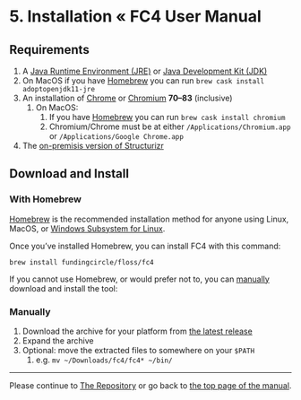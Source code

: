 # 5. Installation « FC4 User Manual


## Requirements

1. A [Java Runtime Environment (JRE)][adoptopenjdk] or [Java Development Kit (JDK)][adoptopenjdk]
  1. On MacOS if you have [Homebrew][homebrew] you can run
       `brew cask install adoptopenjdk11-jre`
1. An installation of [Chrome][chrome] or [Chromium][chromium] **70–83** (inclusive)
   1. On MacOS:
      1. If you have [Homebrew][homebrew] you can run `brew cask install chromium`
      1. Chromium/Chrome must be at either `/Applications/Chromium.app` or
         `/Applications/Google Chrome.app`
1. The [on-premisis version of Structurizr][s9r-on-prem]


## Download and Install

### With Homebrew

[Homebrew][homebrew] is the recommended installation method for anyone using Linux, MacOS, or
[Windows Subsystem for Linux][wsl].

Once you’ve installed Homebrew, you can install FC4 with this command:

```shell
brew install fundingcircle/floss/fc4
```

If you cannot use Homebrew, or would prefer not to, you can [manually](#manually) download and
install the tool:

### Manually

1. Download the archive for your platform from [the latest release][latest-release]
1. Expand the archive
1. Optional: move the extracted files to somewhere on your `$PATH`
   1. e.g. `mv ~/Downloads/fc4/fc4* ~/bin/`

----

Please continue to [The Repository](./repository) or go back to [the top page of the manual](./).


[adoptopenjdk]: https://adoptopenjdk.net/installation.html?variant=openjdk11&jvmVariant=hotspot
[chrome]: https://www.google.com/chrome/browser/
[chromium]: https://www.chromium.org/Home
[homebrew]: https://brew.sh/
[latest-release]: https://github.com/FundingCircle/fc4-framework/releases/latest
[s9r-on-prem]: https://structurizr.com/help/on-premises
[wsl]: https://docs.microsoft.com/en-us/windows/wsl/about
